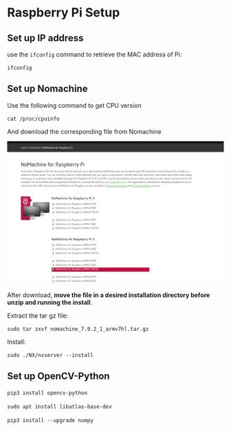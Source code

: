# Raspberry Pi Setup

## Set up IP address

use the `ifconfig` command to retrieve the MAC address of Pi:

```
ifconfig
```



## Set up Nomachine

Use the following command to get CPU version

```
cat /proc/cpuinfo
```



And download the corresponding file from Nomachine

![](<../.gitbook/assets/image (123).png>)



After download, **move the file in a desired installation directory before unzip and running the install**.



Extract the tar gz file:

```
sudo tar zxvf nomachine_7.9.2_1_armv7hl.tar.gz
```



Install:

```
sudo ./NX/nxserver --install
```



## Set up OpenCV-Python

```
pip3 install opencv-python

sudo apt install libatlas-base-dev

pip3 install --upgrade numpy

```
